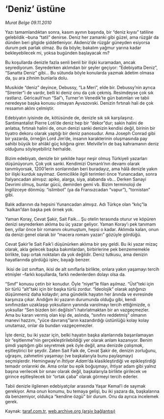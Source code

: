 # ‘Deniz’ üstüne

*Murat Belge 09.11.2010*

<div class="yazi"><p>Yazı tamamlandıktan sonra, kasım ayının başında, bir “deniz kıyısı” tatiline gelebildik –buna “tatil” denirse. Deniz her zamanki gibi güzel, ama rüzgâr da dünden beri gitgide şiddetleniyor. Akdeniz’de rüzgâr güneyden esiyorsa durum pek parlak olmaz. Bu da böyle; bakalım yağmur yarına kadar bekleyebilecek mi, yoksa bugünden başlayacak mı?</p>
<p>Bu koşullarda denizle fazla senli benli bir ilişki kuramadan, ancak seyrediyorum. Seyrederken aklımdan bir şeyler geçiyor: “Edebiyatta Deniz”, “Sanatta Deniz” gibi... Bu sütunda böyle konularda yazmak âdetim olmasa da, şu ara zihnim bunlarla dolu.</p>
<p>Musikide “deniz” deyince, Debussy, “La Meri”, elde bir. Debussy’nin ayrıca “Sirenler”i de vardır, belli ki deniz onu da çok çekmiş. Resimdeyse çok sık rastlarız. Géricault’nun “Sal”ı, Turner’ın Venedik’te gün batımları ve tabii neredeyse başka konusu olmayan Ayvazovski. Denizin fırtınalı hali de çok ressamın aklını çelmiştir.</p>
<p>Edebiyatın iyisinde de, kötüsünde de, denizle sık sık karşılaşırız. Santimantalist Pierre Loti’de deniz hep bir “dekor”dur; sakin halini de anlatsa, fırtınalı halini de, onun denizi sanki denizin kendisi değil, birinin bir tiyatro dekoru olarak yaptığı bir deniz panosudur. Ama Joseph Conrad gibi bir yazarda, örneğin Lord Jim’de, insanın karakterinin oluşmasında pay sahibi büyük bir ahlâkî güç kılığına girer. Melville’in de baş kahramanın deniz olduğunu söyleyebiliriz herhalde. </p>
<p>Bizim edebiyatı, denizle bir şekilde haşır neşir olmuş Türkiyeli yazarları düşünüyorum. Çok yok sanki. Kendimizi Osmanlı’nın devamı olarak tanımlıyorsak, 1200’lerin sonlarından beri buradayız, ama hâlâ denizle yakın bir ilişki kurduk sayılmaz. Gemicilikle ilgili terimleri önce Yunancadan, sonra İtalyancadan almışız: apiko, alarga, siya, alabanda vb... Derken Sanayi Devrimi olmuş, bunlar gücü, demirden gemi vb. Bizim terminoloji de İngilizceye dönmüş: “islimbot” (ya da Fransızcadan “vapur”), “tornistan” gibi.</p>
<p>Balık adlarının da hepsini Yunancadan almışız. Adı Türkçe olan “kılıç”la “kalkan”dan başka pek örnek yok.</p>
<p>Yaman Koray, Cevat Şakir, Sait Faik... Şu otelin terasında oturur ve köpüren denizi seyrederken aklıma bu üç yazar geliyor. Yaman Koray’ı pek tanımam ben, yıllar önce bir romanını okumuştum, hepsi o kadar. Aklımda kalan, onun da denizi genel olarak bir “macera romanı yazarı” gözüyle gördüğü.</p>
<p>Cevat Şakir’le Sait Faik’i düşünürken aklıma bir şey geldi. Bu iki yazar mizaç olarak, akla gelecek başka bakımlardan, birbirlerine pek benzememekle birlikte, başı ortak noktaları da yok değildir. Deniz tutkusu, ama denizin hayatlarında gördüğü işlev, bayağı benzer.</p>
<p> İkisi de üst sınıftan, ikisi de alt sınıflarla birlikte, onlara yakın yaşamayı tercih etmişler –farklı koşullarda, farklı nedenlerden dolayı olsa da. </p>
<p>“Sınıf” konusu çetin bir konudur. Öyle “niyet”le filan aşılmaz. “Üst”teki için bir türlü “alt”taki için bir başka türlü zordur. “İdeolojik” olarak aştığınızı düşünmeniz daha kolaydır; ama gündelik hayatın her ânında ve evresinde karşınıza çıkar. Andığım iki yazarın durumunda olduğu gibi, kendi sınıfınızdan uzaklaşıp yoksulların yanında varolmayı tercih ettiğimizde, o yoksullar “Sen bizden biri değilsin”i hatırlatmaktan bir an vazgeçmezler. Ama bu kararı vermiş olan kişi de, aslında, “sınıfını reddetmiş” olmanın manevi hazzını, “yüce davranış”ların kazandırdığı üstünlüğü kolay kolay unutamaz, onlar da bundan vazgeçemezler.</p>
<p>İşte deniz, bu iki yazar için, belki hayatın başka alanlarında başarılamayan bir “eşitlenme”nin gerçekleştirilebildiği yer olarak anlam kazanıyor. Benim şimdi yaptığım gibi seyretmek pek öyle değil, ama denizde <i>çalışmak</i>, eşitleştirici bir şeydir. Zaten Sait Faik de, Cevat Şakir de, denizin zorluğunu, uğraşını, zahmetini yaşamayı (ve başkalarıyla bunu paylaşmayı) seçmişlerdir. Hemingway’ın <i>İhtiyar Adam</i>’da klasikleştirdiği ve epikleştirdiği temadır onlarınki de. Ama onlar bu epik boğuşmayı, ihtiyar adam gibi yalnız başına verilecek bir sınav olarak değil, başkalarıyla birlikte girilecek ve girince eşitleşilecek bir “ortak çaba” olarak görmeyi tercih ederler.</p>
<p>Tabii denizle ilgilenen edebiyatçılar arasında Yaşar Kemal’i de saymak gerekiyor. Ama onun konumu, bu temaya gelişi, bu iki yazara da, başkalarına da benzemiyor, oldukça “kendine özgü” bir durum. Onu da ayrıca incelemek gerek.</p></div>

Kaynak: [taraf.com.tr](http://www.taraf.com.tr:80/murat-belge/makale-deniz-ustune.htm), [web.archive.org (arşiv bağlantısı)](http://web.archive.org/web/20101110212748/http://www.taraf.com.tr:80/murat-belge/makale-deniz-ustune.htm)

